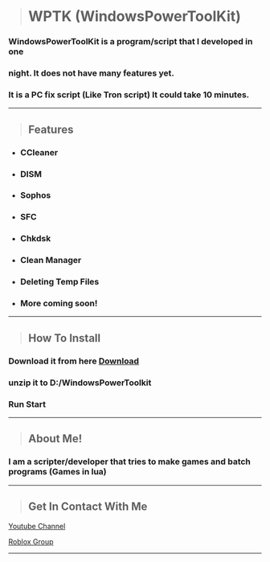 ># **WPTK (WindowsPowerToolKit)**
### WindowsPowerToolKit is a program/script that I developed in one
### night. It does not have many features yet.
### It is a PC fix script (Like Tron script) It could take 10 minutes.
---
>## Features
- ### CCleaner
- ### DISM
- ### Sophos
- ### SFC
- ### Chkdsk
- ### Clean Manager
- ### Deleting Temp Files
- ### More coming soon!
---
>## How To Install
### Download it from here [Download](http://www.mediafire.com/file/d6a602kjqrra1zy/WindowsPowerToolkit.rar/file "WPTK")
### unzip it to D:/WindowsPowerToolkit
### Run Start
---
> ## About Me!
### I am a scripter/developer that tries to make games and batch programs (Games in lua)
 ---
 >## Get In Contact With Me
 
[Youtube Channel](https://www.youtube.com/channel/UC7Q-QwNLXrWL8gyTtWHPFQw "ConnorDev")

[Roblox Group](https://web.roblox.com/groups/8050019/DEVEL0PER-NATI0N#!/about "DEVEl0PER NATI0N")

---

